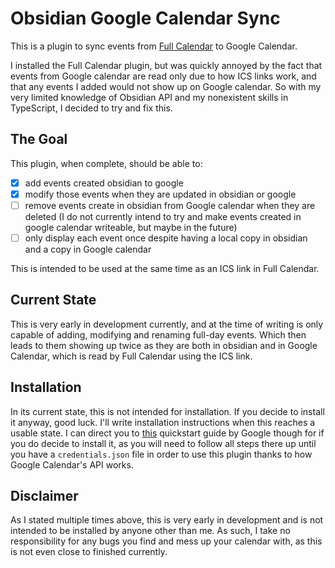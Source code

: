 # Obsidian Google Calendar Sync

This is a plugin to sync events from [Full Calendar](https://github.com/davish/obsidian-full-calendar) to Google Calendar.

I installed the Full Calendar plugin, but was quickly annoyed by the fact that events from Google calendar are read only due to how ICS links work, and that any events I added would not show up on Google calendar. So with my very limited knowledge of Obsidian API and my nonexistent skills in TypeScript, I decided to try and fix this.

## The Goal

This plugin, when complete, should be able to:
- [x] add events created obsidian to google
- [x] modify those events when they are updated in obsidian or google
- [ ] remove events create in obsidian from Google calendar when they are deleted (I do not currently intend to try and make events created in google calendar writeable, but maybe in the future)
- [ ] only display each event once despite having a local copy in obsidian and a copy in Google calendar

This is intended to be used at the same time as an ICS link in Full Calendar.

## Current State

This is very early in development currently, and at the time of writing is only capable of adding, modifying and renaming full-day events. Which then leads to them showing up twice as they are both in obsidian and in Google Calendar, which is read by Full Calendar using the ICS link.

## Installation

In its current state, this is not intended for installation. If you decide to install it anyway, good luck. I'll write installation instructions when this reaches a usable state. I can direct you to [this](https://developers.google.com/calendar/api/quickstart/nodejs) quickstart guide by Google though for if you do decide to install it, as you will need to follow all steps there up until you have a `credentials.json` file in order to use this plugin thanks to how Google Calendar's API works.

## Disclaimer

As I stated multiple times above, this is very early in development and is not intended to be installed by anyone other than me. As such, I take no responsibility for any bugs you find and mess up your calendar with, as this is not even close to finished currently.
